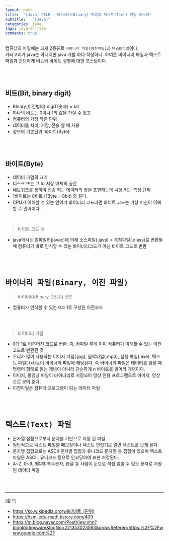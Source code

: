 ```yaml
---
layout: post
title:  "[Java] FILE - 바이너리(Binary) 파일과 텍스트(Text) 파일 포스팅"
subtitle:   "[Java]"
categories: java
tags: java-ch-file
comments: true
---
```

 
컴퓨터의 파일에는 크게 2종류로 `바이너리 파일(이진파일)`과 `텍스트파일`이다.  
카테고리가 java는 아니지만 java 개발 하다 작성하니. 하여튼 바이너리 파일과 텍스트 파일과 간단하게 비트와 바이트 설명에 대한 포스팅이다.

<br><br>



## 비트(Bit, binary digit)

- BInary(이진법의) digiT(숫자) = bit
- 하나의 비트는 0이나 1의 값을 가질 수 있고
- 컴퓨터의 가장 작은 단위
- 데이터를 처리, 저장, 전송 할 때 사용
- 정보의 기본단위 ‘바이트(Byte)’

<br><br>


## 바이트(Byte) 

- 데이터 파일의 크기
- 디스크 또는 그 외 저장 매체의 공간
- 네트워크를 통하여 전송 되는 데이터의 양을 표현하는데 사용 되는 측정 단위
- 1바이트는 8비트 (1Byte = 8bit) 와 같다.
- CPU가 이해할 수 있는 언어가 바이너리 코드라면 바이트 코드는 가상 머신이 이해할 수 언어이다.

<br>

> 바이트 코드 예

- java에서는 컴파일러(javac)에 의해 소스파일(.java) > 목적파일(.class)로 변환될 때 
컴퓨터가 바로 인식할 수 있는 바이너리코드가 아닌 바이트 코드로 변환

<br><br>


# `바이너리 파일(Binary, 이진 파일)`

> 바이너리(Binary, 2진수) 코드

- 컴퓨터가 인식할 수 있는 0과 1로 구성된 이진코드

<br><br>


> 바이너리 파일

- 0과 1로 이루어진 코드로 변환. 즉, 컴파일 후에 이미 컴퓨터가 이해할 수 있는 이진코드로 변환된 것
- 우리가 많이 사용하는 이미지 파일(.jpg), 음악파일(.mp3), 실행 파일(.exe), 텍스트 파일(.txt)등이 바이너리 파일에 해당된다.
즉 바이너리 파일은 데이터를 읽을 때 명령어 형태로 읽는 개념이 아니라 단순하게 n 바이트를 읽어라 개념이다.
- 이미지, 동영상 파일이 바이너리로 저장되어 영상 전용 프로그램으로 이미지, 영상으로 보여 준다.
- 이진파일은 컴퓨터 프로그램이 읽는 데이터 파일

<br><br>


# `텍스트(Text) 파일`

- 문자열 집합으로부터 문자를 기반으로 저장 된 파일
- 일반적으로 텍스트 파일을 메모장이나 텍스트 편집기로 열면 텍스트를 보게 된다. 
- 문자열 집합으로는 ASCII 문자열 집합과 유니코드 문자열 등 집합이 있으며 텍스트 파일은 ASCII, 유니코드 등으로 인코딩하여 표현 저장된다.
- A~Z, 0~9, !@#$ 특수문자, 한글 등 사람이 눈으로 직접 읽을 수 있는 문자로 저장 된 데이터 파일

<br><br>


---

[참고]
- https://ko.wikipedia.org/wiki/비트_(단위)
- https://hsm-edu-math.tistory.com/409 
- https://m.blog.naver.com/PostView.nhn?blogId=tipsware&logNo=221353023593&proxyReferer=https:%2F%2Fwww.google.com%2F



